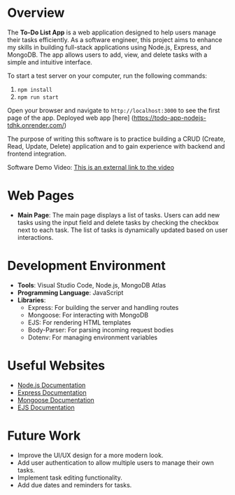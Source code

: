 # Overview

The **To-Do List App** is a web application designed to help users manage their tasks efficiently. As a software engineer, this project aims to enhance my skills in building full-stack applications using Node.js, Express, and MongoDB. The app allows users to add, view, and delete tasks with a simple and intuitive interface.

To start a test server on your computer, run the following commands:
1. `npm install`
2. `npm run start`

Open your browser and navigate to `http://localhost:3000` to see the first page of the app.
Deployed web app [here] (https://todo-app-nodejs-tdhk.onrender.com/)

The purpose of writing this software is to practice building a CRUD (Create, Read, Update, Delete) application and to gain experience with backend and frontend integration.

Software Demo Video: [This is an external link to the video](https://www.youtube.com/)

# Web Pages

- **Main Page**: The main page displays a list of tasks. Users can add new tasks using the input field and delete tasks by checking the checkbox next to each task. The list of tasks is dynamically updated based on user interactions.

# Development Environment

- **Tools**: Visual Studio Code, Node.js, MongoDB Atlas
- **Programming Language**: JavaScript
- **Libraries**: 
  - Express: For building the server and handling routes
  - Mongoose: For interacting with MongoDB
  - EJS: For rendering HTML templates
  - Body-Parser: For parsing incoming request bodies
  - Dotenv: For managing environment variables

# Useful Websites

* [Node.js Documentation](https://nodejs.org/docs/latest/api/)
* [Express Documentation](https://expressjs.com/en/5x/api.html)
* [Mongoose Documentation](https://mongoosejs.com/docs/documents.html)
* [EJS Documentation](https://ejs.co/)

# Future Work

* Improve the UI/UX design for a more modern look.
* Add user authentication to allow multiple users to manage their own tasks.
* Implement task editing functionality.
* Add due dates and reminders for tasks.